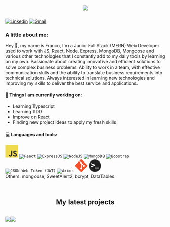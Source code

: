 <h1 align="center">
  <a href="https://git.io/typing-svg">
    <img src="https://readme-typing-svg.herokuapp.com/?lines=Hi+there!+👋;This+is+Franco;Nice+to+meet+you!&center=true&size=25">
  </a>
</h1>

[![Linkedin](https://img.shields.io/badge/-LinkedIn-blue?style=flat&logo=Linkedin&logoColor=white)](https://www.linkedin.com/in/franco-c-21989421a/)
[![Gmail](https://img.shields.io/badge/-Gmail-c14438?style=flat&logo=Gmail&logoColor=white)](mailto:francoit1999@gmail.com)

### A little about me:
Hey 👋, my name is Franco, I'm a Junior Full Stack (MERN) Web Developer used to work with JS, React, Node, Express, MongoDB, Mongoose and various other technologies that I constantly add to my daily tools by learning on my own. Passionate about creating innovative and efficient solutions to solve complex business problems. Ability to work in a team, with effective communication skills and the ability to translate business requirements into technical solutions. Always interested in learning new technologies and improving my skills to deliver the best service and applications.


#### 🌱 Things I am currently working on: 
- Learning Typescript
- Learning TDD
- Improve on React
- Finding new project ideas to apply my fresh skills


#### :computer: Languages and tools:
<code><img height="40" src="https://raw.githubusercontent.com/github/explore/80688e429a7d4ef2fca1e82350fe8e3517d3494d/topics/javascript/javascript.png" alt="Javascript"></code>
<code><img height="40" src="https://res.cloudinary.com/dntnaemjx/image/upload/v1678825590/800px-React.svg_jfyp1h.png" alt="React"></code>
<code><img height="40" src="https://res.cloudinary.com/dntnaemjx/image/upload/v1678825591/express_e8btcw.webp" alt="ExpressJS"></code>
<code><img height="40" src="https://res.cloudinary.com/dntnaemjx/image/upload/v1678825591/nodejs_txy9gp.png" alt="NodeJS"></code>
<code><img height="40" src="https://res.cloudinary.com/dntnaemjx/image/upload/v1669053136/icons8-mongodb-240_ffwamw.png" alt="MongoDB"></code>
<code><img height="40" src="https://www.vectorlogo.zone/logos/getbootstrap/getbootstrap-icon.svg" alt="Boostrap"></code>
<code><img height="40" src="https://res.cloudinary.com/dntnaemjx/image/upload/v1669058547/jwt_lsndj9.png" alt="JSON Web Token (JWT)"></code>
<code><img height="40" src="https://res.cloudinary.com/dntnaemjx/image/upload/v1678825565/PngItem_913031_kugpxn.png" alt="Axios"></code>
<code><img height="40" src="https://raw.githubusercontent.com/devicons/devicon/master/icons/git/git-original.svg" alt="Git"></code>
<code><img height="40" src="https://raw.githubusercontent.com/github/explore/80688e429a7d4ef2fca1e82350fe8e3517d3494d/topics/terminal/terminal.png" alt="terminal"></code>
<br>
Others: mongoose, SweetAlert2, bcrypt, DataTables

<br>

<h2 align="center"> My latest projects </h2>
<br>

<div width="100%" align="center">
    <a align="center" href="https://github.com/Franco-IC/react-kanban-board" title="React Kanban Board"><img
            align="left" height="115"
            src="https://github-readme-stats.vercel.app/api/pin/?username=franco-ic&repo=react-kanban-board&theme=react&border_color=61dafb&border_radius=10"></a>
</div>


<div width="100%" align="center">
    <a align="center" href="https://github.com/Franco-IC/kanban-board-api" title="Kanban Board API"><img
            align="left" height="115"
            src="https://github-readme-stats.vercel.app/api/pin/?username=franco-ic&repo=kanban-board-api&theme=react&border_color=61dafb&border_radius=10"></a>
</div>
